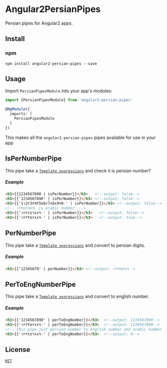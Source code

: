 # Angular2PersianPipes

Persian pipes for Angular2 apps. 

## Install

### npm

```
npm install angular2-persian-pipes --save
```

## Usage

Import `PersianPipesModule` into your app's modules:

``` typescript
import {PersianPipesModule} from 'angular2-persian-pipes'

@NgModule({
  imports: [
    PersianPipesModule
  ]
})
```

This makes all the `angular2-persian-pipes` pipes available for use in your app.

## IsPerNumberPipe

This pipe take a [`Template expressions`](https://angular.io/guide/template-syntax#!) and check it is persian number?

##### Example

```html
<h3>{{1234567890 | isPerNumber}}</h3>   <!--output: false-->
<h3>{{'1234567890' | isPerNumber}}</h3> <!--output: false-->
<h3>{{'1۱2۲3۳4۴5۵6۶7۷8۸9۹0۰' | isPerNumber}}</h3> <!--output: false-->
<!-- ۱۲۳٤٥٦۷۸۹۰ is arabic number. -->
<h3>{{'۱۲۳٤٥٦۷۸۹۰' | isPerNumber}}</h3>   <!--output: false-->
<h3>{{'۱۲۳۴۵۶۷۸۹۰' | isPerNumber}}</h3>   <!--output: true-->
```

## PerNumberPipe

This pipe take a [`Template expressions`](https://angular.io/guide/template-syntax#!) and convert to persian digits.

##### Example

```html
<h3>{{'12345679' | perNumber}}</h3> <!--output: ۱۲۳۴۵۶۷۹-->
```

## PerToEngNumberPipe

This pipe take a [`Template expressions`](https://angular.io/guide/template-syntax#!) and convert to english number.

##### Example

```html
<h3>{{'1234567890' | perToEngNumber}}</h3>  <!--output: 1234567890-->
<h3>{{'۱۲۳۴۵۶۷۸۹۰' | perToEngNumber}}</h3>  <!--output: 1234567890-->
<!-- this pipe just persian number to english number and arabic number not suported this pipe. -->
<h3>{{'۱۲۳٤٥٦۷۸۹۰' | perToEngNumber}}</h3>  <!--output: 0-->
```

## License

[`MIT`](./LICENSE.md)
